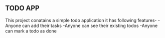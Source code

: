 ## TODO APP
This project conatains a simple todo application
it has following features-
-Anyone can add their tasks
-Anyone can see their existing todos
-Anyone can mark a todo as done
